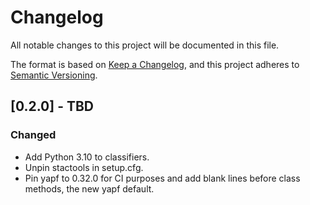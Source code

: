 # Changelog

All notable changes to this project will be documented in this file.

The format is based on [Keep a Changelog](https://keepachangelog.com/en/1.0.0/),
and this project adheres to [Semantic Versioning](https://semver.org/spec/v2.0.0.html).

## [0.2.0] - TBD

### Changed

- Add Python 3.10 to classifiers.
- Unpin stactools in setup.cfg.
- Pin yapf to 0.32.0 for CI purposes and add blank lines before class methods, the new yapf default.
